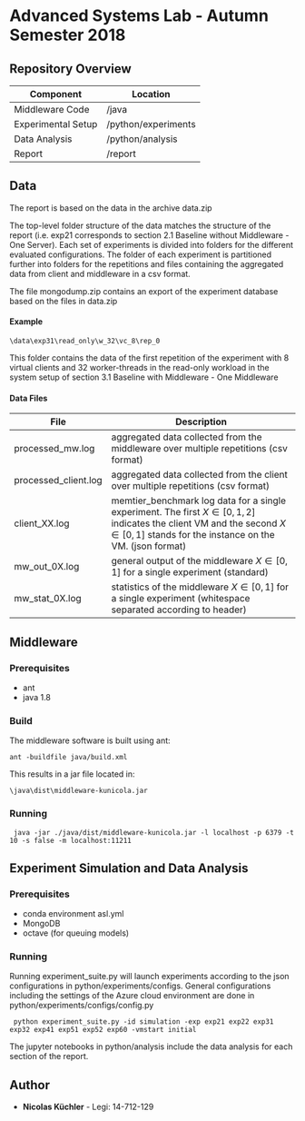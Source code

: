 # Advanced Systems Lab - Autumn Semester 2018

## Repository Overview

| Component              | Location            |
| ---------------------- | ------------------- |
| Middleware Code        | /java               |
| Experimental Setup     | /python/experiments |
| Data Analysis          | /python/analysis    |
| Report                 | /report             |


## Data
The report is based on the data in the archive data.zip

The top-level folder structure of the data matches the structure of the report
(i.e. exp21 corresponds to section 2.1 Baseline without Middleware - One Server).
Each set of experiments is divided into folders for the different evaluated configurations.
The folder of each experiment is partitioned further into folders for the repetitions and files containing the aggregated data from client and middleware in a csv format.

The file mongodump.zip contains an export of the experiment database based on the files in data.zip


#### Example
```
\data\exp31\read_only\w_32\vc_8\rep_0
```
This folder contains the data of the first repetition of the experiment with 8 virtual clients and 32 worker-threads in the read-only workload in the system setup of section 3.1 Baseline with Middleware - One Middleware

#### Data Files

| File                   | Description |
| ---------------------- | -------- |
| processed_mw.log       | aggregated data collected from the middleware over multiple repetitions (csv format) |
| processed_client.log   | aggregated data collected from the client over multiple repetitions (csv format)  |
| client_XX.log          | memtier_benchmark log data for a single experiment. The first $`X \in [0,1,2]`$ indicates the client VM  and the second $`X \in [0,1]`$ stands for the instance on the VM. (json format)|
| mw_out_0X.log          | general output of the middleware $`X \in [0, 1]`$ for a single experiment (standard)|
| mw_stat_0X.log         | statistics of the middleware $`X \in [0, 1]`$ for a single experiment (whitespace separated according to header) |


## Middleware

### Prerequisites
- ant
- java 1.8

### Build

The middleware software is built using ant:
```
ant -buildfile java/build.xml
```

This results in a jar file located in:
```
\java\dist\middleware-kunicola.jar
```

### Running

```
 java -jar ./java/dist/middleware-kunicola.jar -l localhost -p 6379 -t 10 -s false -m localhost:11211
```

## Experiment Simulation and Data Analysis

### Prerequisites
- conda environment asl.yml
- MongoDB
- octave (for queuing models)

### Running
Running experiment_suite.py will launch experiments according to the json configurations in python/experiments/configs.
General configurations including the settings of the Azure cloud environment are done in python/experiments/configs/config.py

```
 python experiment_suite.py -id simulation -exp exp21 exp22 exp31 exp32 exp41 exp51 exp52 exp60 -vmstart initial
 ```

The jupyter notebooks in python/analysis include the data analysis for each section of the report.

## Author

* **Nicolas Küchler** -  Legi: 14-712-129
